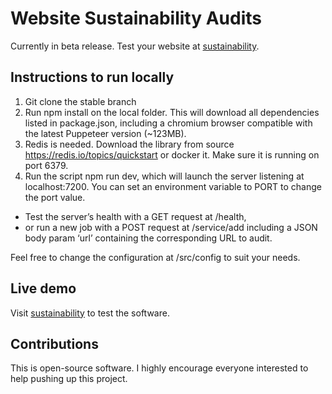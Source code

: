 # Website Sustainability Audits
  Currently in beta release. Test your website at [sustainability](https://susaudits.web.app/).

## Instructions to run locally

1. Git clone the stable branch
2. Run npm install on the local folder. This will download all dependencies listed in package.json, including a chromium      browser compatible with the latest Puppeteer version (~123MB).
3. Redis is needed. Download the library from source https://redis.io/topics/quickstart or docker it. Make sure it is running on port 6379.
4. Run the script npm run dev, which will launch the server listening at localhost:7200. You can set an environment variable to PORT to change the port value. 
  - Test the server’s health with a GET request at /health, 
  - or run a new job with a POST request at /service/add including a JSON body param ‘url’ containing the corresponding URL       to audit.
  
Feel free to change the configuration at /src/config to suit your needs.

## Live demo

Visit [sustainability](https://susaudits.web.app/) to test the software.

## Contributions

This is open-source software. I highly encourage everyone interested to help pushing up this project. 

